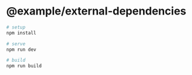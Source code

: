 # @example/external-dependencies

```sh
# setup
npm install

# serve
npm run dev

# build
npm run build
```
